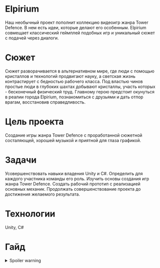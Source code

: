 # Elpirium
Наш необычный проект пополнит коллекцию видеоигр жанра Tower Defence. В нем есть идеи, которые делают его особенным. Еlpirium совмещает классический геймплей подобных игр и уникальный сюжет с подачей через диалоги.
# Сюжет
Сюжет разворачивается в альтернативном мире, где люди с помощью кристаллов и технологий продвигают науку, а светская жизнь контрастирует с бедностью рабочего класса. Под властью чинов простые люди  в глубоких шахтах добывают кристаллы, участь которых - бесконечный физический труд. Главному герою предстоит окунуться в реалии города Elpirium, познакомиться с друзьями и дать отпор врагам, восстановив справедливость.
# Цель проекта
Создание игры жанра Tower Defence с проработанной сюжетной состаляющей, хорошей музыкой и приятной для глаза графикой.
# Задачи
Усовершенствовать навыки владения Unity и C#.
Определить для каждого участника команды его роль.
Изучить основы создания игр жанра Tower Defence.
Создать рабочий прототип с реализацией основных механик.
Продолжать совершенствование проекта до достижения желаемого результата.
# Технологии
Unity, C#
# Гайд
<details>
  <summary>Spoiler warning</summary>
Здесь вы найдете гайд по прохождению Elpirium.\
**Первый уровень**. На картинке вы видите пустое поле первого уровня.\
\
[![Elpirium-1.png](https://i.postimg.cc/TYQZ2xMs/Elpirium-1.png)](https://postimg.cc/RN6PGj01)\
\
Перед началом игры важно поставить башню таким образом, чтобы она нанесла наибольший урон
на протяжении того времени, пока противник находится в радиусе башни. Выбор на первый взгляд очевиден, но не всё так просто. Вот расстановка башен.\
\
[![Elpirium-4.png](https://i.postimg.cc/mk4C5Km3/Elpirium-4.png)](https://postimg.cc/62H87bJT)\
\
Может показаться, что места под номером 1, 3, 4 самые выгодные, так как их радиус охватывает большую часть дороги. Но реальность такова, что...\
\
[![Elpirium-2.png](https://i.postimg.cc/bNBfHPCt/Elpirium-2.png)](https://postimg.cc/YhYPM5wr)\
\
...подходит только место под номером 1. Следующим правильным действием будет поставить башню на место 3 или 4, а места 2, 5, 6 будут служить дополнительной силой.\
\
[![Elpirium-3.png](https://i.postimg.cc/Dwzvc5PS/Elpirium-3.png)](https://postimg.cc/PPBnXWcH)\
\
**Второй уровень**. Второй уровень, очевидно, сложнее первого. Появляется маг со способностью замедлять врага. Здесь у нас есть выбор: взять одного мага или двух стрелков. Не задумываясь, мы выбираем двух стрелков, предположим, на позиции 1 и 2, которые точно будут эффективными. Можно и на другие места, но в гайде рассматривается один из способов прохождения.\
\
[![Elpirium-6.png](https://i.postimg.cc/J7DHmrfT/Elpirium-6.png)](https://postimg.cc/3WhxFTJp)\
\
Затем мы можем опробовать новую башню, поставив её на позицию 4. В очередной волне есть голем, которого как раз стоит замедлить. После можно поставить мага на место под номером 3 и стрелков на позиции 5 и 6. Красота!\
\
[![Elpirium-6.png](https://i.postimg.cc/0N4X4GK5/Elpirium-6.png)](https://postimg.cc/GBkj8yj6)\
\
**Третий уровень**. Ура, тесла! Её сразу можно опробовать, что мы и сделаем, поставив башню на позицию 3. Это выгодно ещё и потому, что первой же волной на нас идут несколько стражников близко к друг другу. Это нам на руку, так как главной способностью теслы является урон по цепочке из трех врагов.\
\
[![Elpirium-7.png](https://i.postimg.cc/4NKyks0J/Elpirium-7.png)](https://postimg.cc/tYjpFQyf)\
\
Далее располагаем башни стрелков на места под номерами 2, 7, 5, затем мага на позицию 4. После заставляем оставшиеся места 1, 6, 8 стрелками. Красота! Но вместо победоносного ожидания финала игры придется заменить пару-тройку стрелков на более мощные теслы. Мы предлагаем оставить только одного мага и все остальные башни заменить теслами.
</details>




